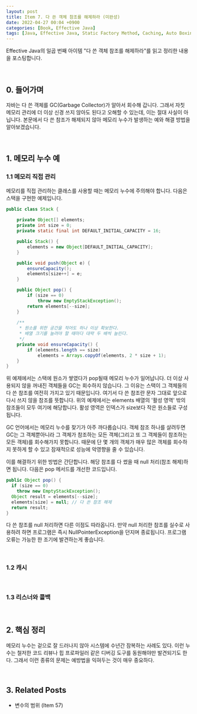 ```yaml
---
layout: post
title: Item 7. 다 쓴 객체 참조를 해제하라 (미완성)
date: 2022-04-27 00:04 +0900
categories: [Book, Effective Java]
tags: [Java, Effective Java, Static Factory Method, Caching, Auto Boxing]
---
```




Effective Java의 일곱 번째 아이템 "다 쓴 객체 참조를 해제하라"를 읽고 정리한 내용을 포스팅합니다.

<br>

## 0. 들어가며

자바는 다 쓴 객체를 GC(Garbage Collector)가 알아서 회수해 갑니다. 그래서 자칫 메모리 관리에 더 이상 신경 쓰지 않아도 된다고 오해할 수 있는데, 이는 절대 사실이 아닙니다. 본문에서 다 쓴 참조가 해제되지 않아 메모리 누수가 발생하는 예와 해결 방법을 알아보겠습니다.

<br>

## 1. 메모리 누수 예

### 1.1 메모리 직접 관리

메모리를 직접 관리하는 클래스를 사용할 때는 메모리 누수에 주의해야 합니다. 다음은 스택을 구현한 예제입니다. 

```java
public class Stack {
  
    private Object[] elements;
    private int size = 0;
    private static final int DEFAULT_INITIAL_CAPACITY = 16;

    public Stack() {
        elements = new Object[DEFAULT_INITIAL_CAPACITY];
    }

    public void push(Object e) {
        ensureCapacity();
        elements[size++] = e;
    }

    public Object pop() {
        if (size == 0)
            throw new EmptyStackException();
        return elements[--size];
    }
  
    /**
     * 원소를 위한 공간을 적어도 하나 이상 확보한다.
     * 배열 크기를 늘려야 할 때마다 대략 두 배씩 늘린다.
     */
    private void ensureCapacity() {
        if (elements.length == size)
            elements = Arrays.copyOf(elements, 2 * size + 1);
    }
}
```

위 예제에서는 스택에 원소가 쌓였다가 pop될때 메모리 누수가 일어납니다. 더 이상 사용되지 않을 꺼내진 객체들을 GC는 회수하지 않습니다. 그 이유는 스택이 그 객체들의 다 쓴 참조를 여전히 가지고 있기 때문입니다. 여기서 다 쓴 참조란 문자 그대로 앞으로 다시 쓰지 않을 참조를 뜻합니다. 위의 예제에서는 elements 배열의 '활성 영역' 밖의 참조들이 모두 여기에 해당합니다. 활성 영역은 인덱스가 size보다 작은 원소들로 구성됩니다.

GC 언어에서는 메모리 누수를 찾기가 아주 까다롭습니다. 객체 참조 하나를 살려두면 GC는 그 객체뿐아니라 그 객체가 참조하는 모든 객체(그리고 또 그 객체들이 참조하는 모든 객체)를 회수해가지 못합니다. 때문에 단 몇 개의 객체가 매우 많은 객체를 회수하지 못하게 할 수 있고 잠재적으로 성능에 악영향을 줄 수 있습니다. 

이를 해결하기 위한 방법은 간단합니다. 해당 참조를 다 썼을 때 null 처리(참조 해제)하면 됩니다. 다음은 pop 메서드를 개선한 코드입니다.

```java
public Object pop() {
  if (size == 0)
    throw new EmptyStackException();
  Object result = elements[--size];
  elements[size] = null; // 다 쓴 참조 해제
  return result;
}
```

다 쓴 참조를 null 처리하면 다른 이점도 따라옵니다. 만약 null 처리한 참조를 실수로 사용하려 하면 프로그램은 즉시 NullPointerException을 던지며 종료됩니다. 프로그램 오류는 가능한 한 조기에 발견하는게 좋습니다.

<br>

### 1.2 캐시



<br>

### 1.3 리스너와 콜백





<br>

## 2. 핵심 정리

메모리 누수는 겉으로 잘 드러나지 않아 시스템에 수년간 잠복하는 사례도 있다. 이런 누수는 철저한 코드 리뷰나 힙 프로파일러 같은 디버깅 도구를 동원해야만 발견되기도 한다. 그래서 이런 종류의 문제는 예방법을 익혀두는 것이 매우 중요하다.

<br>

## 3. Related Posts

- 변수의 범위 (Item 57)

